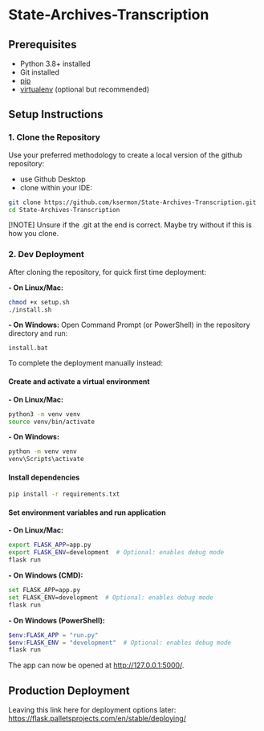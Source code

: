 # State-Archives-Transcription
## Prerequisites

- Python 3.8+ installed
- Git installed
- [pip](https://pip.pypa.io/en/stable/installation/)
- [virtualenv](https://virtualenv.pypa.io/en/latest/installation.html) (optional but recommended)

## Setup Instructions

### 1. Clone the Repository
Use your preferred methodology to create a local version of the github repository:

- use Github Desktop
- clone within your IDE:
```bash
git clone https://github.com/ksermon/State-Archives-Transcription.git
cd State-Archives-Transcription
```
[!NOTE]
Unsure if the .git at the end is correct. Maybe try without if this is how you clone.

### 2. Dev Deployment

After cloning the repository, for quick first time deployment:

**- On Linux/Mac:**
```bash
chmod +x setup.sh
./install.sh
```

**- On Windows:**
Open Command Prompt (or PowerShell) in the repository directory and run:
```
install.bat
```

To complete the deployment manually instead:

#### Create and activate a virtual environment
**- On Linux/Mac:**
```bash
python3 -m venv venv
source venv/bin/activate
```

**- On Windows:**
```bash
python -m venv venv
venv\Scripts\activate
```

#### Install dependencies
```bash
pip install -r requirements.txt
```

#### Set environment variables and run application

**- On Linux/Mac:**
```bash
export FLASK_APP=app.py
export FLASK_ENV=development  # Optional: enables debug mode
flask run
```

**- On Windows (CMD):**
```bash
set FLASK_APP=app.py
set FLASK_ENV=development  # Optional: enables debug mode
flask run
```

**- On Windows (PowerShell):**
```PowerShell
$env:FLASK_APP = "run.py"
$env:FLASK_ENV = "development"  # Optional: enables debug mode
flask run
```

The app can now be opened at http://127.0.0.1:5000/.

## Production Deployment
Leaving this link here for deployment options later:
https://flask.palletsprojects.com/en/stable/deploying/
